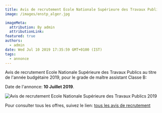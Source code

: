 ```yaml
---
title: Avis de recrutement Ecole Nationale Supérieure des Travaux Publics
image: /images/enstp_alger.jpg

imageMeta:
  attribution: By admin
  attributionLink:
featured: true
authors:
  - admin
date: Wed Jul 10 2019 17:35:59 GMT+0100 (IST)
tags:
  - annonce
---
```


Avis de recrutement  Ecole Nationale Supérieure des Travaux Publics au titre de l'année budgétaire 2019, pour le grade de maître assistant Classe B:

Date de l'annonce: **10 Juillet 2019**.

![Avis de recrutement Ecole Nationale Supérieure des Travaux Publics 2019](/images/avis_de_recrutement_ecole_nationale_superieure_des_travaux_publics.jpg)

Pour consulter tous les offres, suivez le lien: [tous les avis de recrutement](/tous_les_avis_de_recrutement_annee_budgetaire_2019/)
